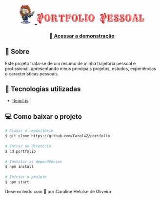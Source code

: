<h1 align='center'>
    <a href='https://myoctocat.com/' rel='noreferrer noopener' target='_blank' title='create your own octocat'>
    <img src='./src/img/octocat.png' width='10%' alt='octocat'>
    </a>
    <a href='https://fontmeme.com/permalink/211212/53ce3a1fa4b56ddd5777817a47a0e840.png' rel='noreferrer noopener' target='_blank' title='d&d font'>
    <img src='./src/img/logo-title.png' width='70%' alt='portfolio pessoal'>
    </a>
</h1>

<h3 align='center'>&#x1F517;<a href='https://portfolio-carol42.vercel.app/' target='_blank'> Acessar a demonstração</a></h3>

## &#x1F4CC; Sobre
Este projeto trata-se de um resumo de minha trajetória pessoal e profissional, apresentando meus principais projetos, estudos, experiências e características pessoais.

## &#x1F527; Tecnologias utilizadas
- [React.js](https://reactjs.org/)

## &#x1F4BB; Como baixar o projeto


```bash
# Clonar o repositório
$ git clone https://github.com/Carol42/portfolio

# Entrar no diretório
$ cd portfolio

# Instalar as dependências
$ npm install

# Iniciar o projeto
$ npm start
```
Desenvolvido com &#x1F496; por Caroline Heloíse de Oliveira